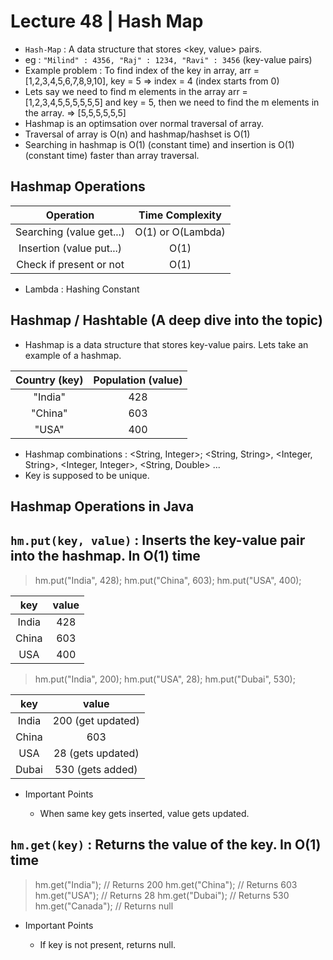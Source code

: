 # Lecture 48 | Hash Map

- `Hash-Map` : A data structure that stores <key, value> pairs.
- eg : `"Milind" : 4356, "Raj" : 1234, "Ravi" : 3456` (key-value pairs)
- Example problem : To find index of the key in array, arr = [1,2,3,4,5,6,7,8,9,10], key = 5 => index = 4 (index starts from 0)
- Lets say we need to find m elements in the array arr = [1,2,3,4,5,5,5,5,5,5] and key = 5, then we need to find the m elements in the array. => [5,5,5,5,5,5]
- Hashmap is an optimsation over normal traversal of array.
- Traversal of array is O(n) and hashmap/hashset is O(1)
- Searching in hashmap is O(1) (constant time) and insertion is O(1) (constant time) faster than array traversal.

## Hashmap Operations

|        Operation         |  Time Complexity  |
| :----------------------: | :---------------: |
| Searching (value get...) | O(1) or O(Lambda) |
| Insertion (value put...) |       O(1)        |
| Check if present or not  |       O(1)        |

- Lambda : Hashing Constant

## Hashmap / Hashtable (A deep dive into the topic)

- Hashmap is a data structure that stores key-value pairs. Lets take an example of a hashmap.

| Country (key) | Population (value) |
| :-----------: | :----------------: |
|    "India"    |        428         |
|    "China"    |        603         |
|     "USA"     |        400         |

- Hashmap combinations : <String, Integer>; <String, String>, <Integer, String>, <Integer, Integer>, <String, Double> ...
- Key is supposed to be unique.

## Hashmap Operations in Java

## `hm.put(key, value)` : Inserts the key-value pair into the hashmap. In O(1) time

> hm.put("India", 428);
> hm.put("China", 603);
> hm.put("USA", 400);

|  key  | value |
| :---: | :---: |
| India |  428  |
| China |  603  |
|  USA  |  400  |

> hm.put("India", 200);
> hm.put("USA", 28);
> hm.put("Dubai", 530);

|  key  |       value       |
| :---: | :---------------: |
| India | 200 (get updated) |
| China |        603        |
|  USA  | 28 (gets updated) |
| Dubai | 530 (gets added)  |

- Important Points

  - When same key gets inserted, value gets updated.

## `hm.get(key)` : Returns the value of the key. In O(1) time

> hm.get("India"); // Returns 200
> hm.get("China"); // Returns 603
> hm.get("USA"); // Returns 28
> hm.get("Dubai"); // Returns 530
> hm.get("Canada"); // Returns null

- Important Points

  - If key is not present, returns null.
